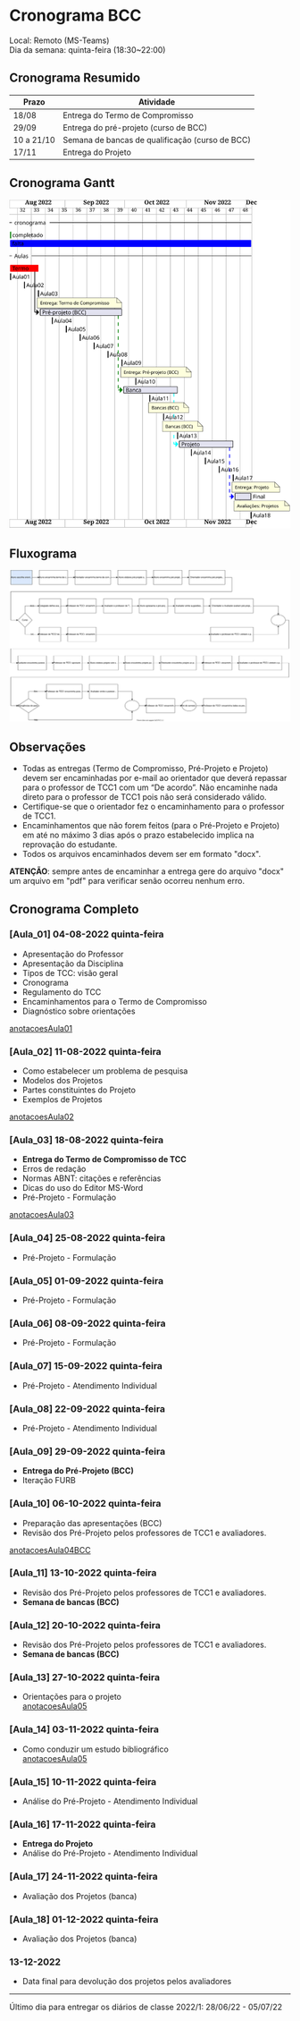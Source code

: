 # Cronograma BCC

Local: Remoto (MS-Teams)  
Dia da semana: quinta-feira (18:30\~22:00)  

## Cronograma Resumido

<!-- ☞ bbf1208b-fad1-418c-a756-d8618c7a1419 -->
| Prazo      | Atividade                                       |  
| ---------- | ----------------------------------------------- |  
| 18/08      | Entrega do Termo de Compromisso                 |  
| 29/09      | Entrega do pré-projeto (curso de BCC)           |  
| 10 a 21/10 | Semana de bancas de qualificação (curso de BCC) |  
| 17/11      | Entrega do Projeto                              |  

## Cronograma Gantt

![Cronograma Gantt](./svg/cronograma_BCC.svg "Cronograma Gantt")  

## Fluxograma

![Fluxograma](cronogramaFluxograma.drawio.svg "fluxograma")  

## Observações

- Todas as entregas (Termo de Compromisso, Pré-Projeto e Projeto) devem ser encaminhadas por e-mail ao orientador que deverá repassar para o professor de TCC1 com um “De acordo”. Não encaminhe nada direto para o professor de TCC1 pois não será considerado válido.  
- Certifique-se que o orientador fez o encaminhamento para o professor de TCC1.  
- Encaminhamentos que não forem feitos (para o Pré-Projeto e Projeto) em até no máximo 3 dias após o prazo estabelecido implica na reprovação do estudante.  
- Todos os arquivos encaminhados devem ser em formato "docx".  

**ATENÇÃO**: sempre antes de encaminhar a entrega gere do arquivo "docx" um arquivo em "pdf" para verificar senão ocorreu nenhum erro.  

## Cronograma Completo

### [Aula_01] 04-08-2022 quinta-feira

- Apresentação do Professor  
- Apresentação da Disciplina  
- Tipos de TCC: visão geral  
- Cronograma  
- Regulamento do TCC  
- Encaminhamentos para o Termo de Compromisso  
- Diagnóstico sobre orientações  

[anotacoesAula01](aula01Anotacoes.md "anotacoesAula01")  

### [Aula_02] 11-08-2022 quinta-feira

<!-- [ ] Aviso: Termo atraso <https://github.com/dalton-reis/disciplinaTCC1Privado/projects/1#card-67011391> -->  
- Como estabelecer um problema de pesquisa  
- Modelos dos Projetos  
- Partes constituintes do Projeto  
- Exemplos de Projetos  

[anotacoesAula02](aula02Anotacoes.md "anotacoesAula02")  

### [Aula_03] 18-08-2022 quinta-feira

- **Entrega do Termo de Compromisso de TCC**  
- Erros de redação  
- Normas ABNT: citações e referências  
- Dicas do uso do Editor MS-Word  
- Pré-Projeto - Formulação  

[anotacoesAula03](aula03Anotacoes.md "anotacoesAula03")  

### [Aula_04] 25-08-2022 quinta-feira

<!-- [ ] Aviso: Orientadores <https://github.com/dalton-reis/disciplinaTCC1Privado/projects/1#card-67524750> -->
<!-- [ ] Aviso: banca BCC <https://github.com/dalton-reis/disciplinaTCC1Privado/projects/1#card-67445813> -->
- Pré-Projeto - Formulação  

### [Aula_05] 01-09-2022 quinta-feira

- Pré-Projeto - Formulação  

### [Aula_06] 08-09-2022 quinta-feira

- Pré-Projeto - Formulação  

### [Aula_07] 15-09-2022 quinta-feira

<!-- [ ] aviso Atendimento BCC: <https://github.com/dalton-reis/disciplinaTCC1Privado/projects/1#card-67514804> -->  
- Pré-Projeto - Atendimento Individual  
<!-- **[Atendimento BCC](Material/AtendimentoBCC.png "Atendimento BCC")** -->  

### [Aula_08] 22-09-2022 quinta-feira

- Pré-Projeto - Atendimento Individual

### [Aula_09] 29-09-2022 quinta-feira

- **Entrega do Pré-Projeto (BCC)**
- Iteração FURB  

### [Aula_10] 06-10-2022 quinta-feira

- Preparação das apresentações (BCC)  
- Revisão dos Pré-Projeto pelos professores de TCC1 e avaliadores.  

[anotacoesAula04BCC](aula04AnotacoesBCC.md "anotacoesAula04BCC")  

### [Aula_11] 13-10-2022 quinta-feira

- Revisão dos Pré-Projeto pelos professores de TCC1 e avaliadores.  
- **Semana de bancas (BCC)**  

### [Aula_12] 20-10-2022 quinta-feira

- Revisão dos Pré-Projeto pelos professores de TCC1 e avaliadores.  
- **Semana de bancas (BCC)**  

### [Aula_13] 27-10-2022 quinta-feira

- Orientações para o projeto  
[anotacoesAula05](aula05Anotacoes.md "anotacoesAula05")  

### [Aula_14] 03-11-2022 quinta-feira

- Como conduzir um estudo bibliográfico  
[anotacoesAula05](aula05Anotacoes.md "anotacoesAula05")  

### [Aula_15] 10-11-2022 quinta-feira

- Análise do Pré-Projeto - Atendimento Individual  

### [Aula_16] 17-11-2022 quinta-feira

- **Entrega do Projeto**  
- Análise do Pré-Projeto - Atendimento Individual  

### [Aula_17] 24-11-2022 quinta-feira

- Avaliação dos Projetos (banca)  

### [Aula_18] 01-12-2022 quinta-feira

- Avaliação dos Projetos (banca)  

### 13-12-2022

- Data final para devolução dos projetos pelos avaliadores  

-----------

Último dia para entregar os diários de classe 2022/1: 28/06/22 - 05/07/22  
